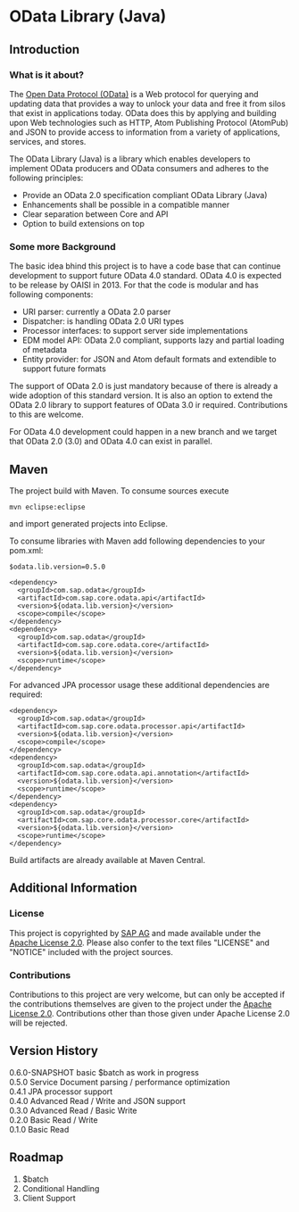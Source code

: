 OData Library (Java)
====================

Introduction
------------

### What is it about? ###

The [Open Data Protocol (OData)](http://odata.org) is a Web protocol for querying and updating data that provides a way to unlock your data and free it from silos that exist in applications today. OData does this by applying and building upon Web technologies such as HTTP, Atom Publishing Protocol (AtomPub) and JSON to provide access to information from a variety of applications, services, and stores.

The OData Library (Java) is a library which enables developers to implement OData producers and OData consumers and adheres to the following principles:

- Provide an OData 2.0 specification compliant OData Library (Java) 
- Enhancements shall be possible in a compatible manner 
- Clear separation between Core and API 
- Option to build extensions on top

### Some more Background ###

The basic idea bhind this project is to have a code base that can continue development to support future OData 4.0 standard. OData 4.0 is expected to be release by OAISI in 2013. For that the code is modular and has following components:

- URI parser: currently a OData 2.0 parser
- Dispatcher: is handling OData 2.0 URI types
- Processor interfaces: to support server side implementations
- EDM model API: OData 2.0 compliant, supports lazy and partial loading of metadata
- Entity provider: for JSON and Atom default formats and extendible to support future formats

The support of OData 2.0 is just mandatory because of there is already a wide adoption of this standard version. It is also an option to extend the OData 2.0 library to support features of OData 3.0 ir required. Contributions to this are welcome.

For OData 4.0 development could happen in a new branch and we target that OData 2.0 (3.0) and OData 4.0 can exist in parallel. 

Maven
-----

The project build with Maven. To consume sources execute 

    mvn eclipse:eclipse

and import generated projects into Eclipse. 

To consume libraries with Maven add following dependencies to your pom.xml:

    $odata.lib.version=0.5.0

    <dependency>
      <groupId>com.sap.odata</groupId>
      <artifactId>com.sap.core.odata.api</artifactId>
      <version>${odata.lib.version}</version> 
      <scope>compile</scope>
    </dependency>
    <dependency>
      <groupId>com.sap.odata</groupId>
      <artifactId>com.sap.core.odata.core</artifactId>
      <version>${odata.lib.version}</version>
      <scope>runtime</scope>
    </dependency>

For advanced JPA processor usage these additional dependencies are required:

    <dependency>
      <groupId>com.sap.odata</groupId>
      <artifactId>com.sap.core.odata.processor.api</artifactId>
      <version>${odata.lib.version}</version> 
      <scope>compile</scope>
    </dependency>
    <dependency>
      <groupId>com.sap.odata</groupId>
      <artifactId>com.sap.core.odata.api.annotation</artifactId>
      <version>${odata.lib.version}</version>
      <scope>runtime</scope>
    </dependency>
    <dependency>
      <groupId>com.sap.odata</groupId>
      <artifactId>com.sap.core.odata.processor.core</artifactId>
      <version>${odata.lib.version}</version>
      <scope>runtime</scope>
    </dependency>


Build artifacts are already available at Maven Central.

Additional Information
----------------------

### License ###

This project is copyrighted by [SAP AG](http://www.sap.com/) and made available under the [Apache License 2.0](http://www.apache.org/licenses/LICENSE-2.0.html). Please also confer to the text files "LICENSE" and "NOTICE" included with the project sources.


### Contributions ###

Contributions to this project are very welcome, but can only be accepted if the contributions themselves are given to the project under the [Apache License 2.0](http://www.apache.org/licenses/LICENSE-2.0.html). Contributions other than those given under Apache License 2.0 will be rejected.


Version History
---------------

0.6.0-SNAPSHOT basic $batch as work in progress <br/>
0.5.0  Service Document parsing / performance optimization<br/>
0.4.1  JPA processor support  
0.4.0  Advanced Read / Write and JSON support  
0.3.0  Advanced Read / Basic Write  
0.2.0  Basic Read / Write  
0.1.0  Basic Read

Roadmap
-------

1. $batch
2. Conditional Handling  
3. Client Support

